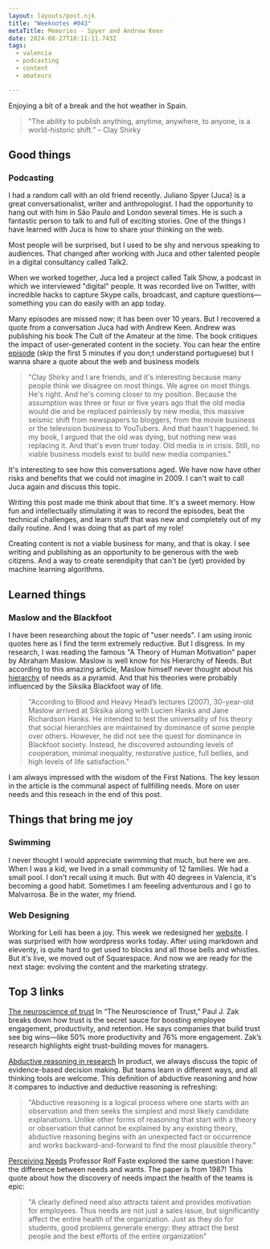 ```yaml
---
layout: layouts/post.njk
title: "Weeknotes #043"
metaTitle: Memories - Spyer and Andrew Keen
date: 2024-08-27T10:11:11.743Z
tags:
  - valencia
  - podcasting
  - content
  - amateurs

---
```

Enjoying a bit of a break and the hot weather in Spain.           

> "The ability to publish anything, anytime, anywhere, to anyone, is a world-historic shift.” 
 – Clay Shirky

## Good things
### Podcasting
I had a random call with an old friend recently. Juliano Spyer (Juca) is a great conversationalist, writer and anthropologist. I had the opportunity to hang out with him in São Paulo and London several times. He is such a fantastic person to talk to and full of exciting stories. 
One of the things I have learned with Juca is how to share your thinking on the web. 

Most people will be surprised, but I used to be shy and nervous speaking to audiences. That changed after working with Juca and other talented people in a digital consultancy called Talk2. 

When we worked together, Juca led a project called Talk Show, a podcast in which we interviewed "digital" people. 
It was recorded live on Twitter, with incredible hacks to capture Skype calls, broadcast, and capture questions—something you can do easily with an app today. 


Many episodes are missed now; it has been over 10 years. But I recovered a quote from a conversation Juca had with Andrew Keen. Andrew was publishing his book The Cult of the Amateur at the time. The book critiques the impact of user-generated content in the society. You can hear the entire [episode](https://www.podomatic.com/podcasts/talkshow/episodes/2009-06-03T10_09_50-07_00) (skip the first 5 minutes if you don;t understand portuguese) but I wanna share a quote about the web and business models

> "Clay Shirky and I are friends, and it's interesting because many people think we disagree on most things. We agree     on most things. He's right. And he's coming closer to my position. Because the assumption was three or four or five years ago that the old media would die and be replaced painlessly by   new media, this massive seismic shift from newspapers to bloggers, from the movie business or the television business to YouTubers. And that hasn't happened. In my book, I argued that the old was dying, but nothing new was replacing it. And that's even truer today. Old media is in crisis. Still, no viable business models exist to build new media companies."  

It's interesting to see how this conversations aged. We have now have other risks and benefits that we could not imagine in 2009. I can't wait to call Juca again and discuss this topic. 

Writing this post made me think about that time. It's a sweet memory. How fun and intellectually stimulating it was to record the episodes, beat the technical challenges, and learn stuff that was new and completely out of my daily routine. And I was doing that as part of my role!

Creating content is not a viable business for many, and that is okay. I see writing and publishing as an opportunity to be generous with the web citizens. And a way to create serendipity that can't be (yet) provided by machine learning algorithms. 

## Learned things
### Maslow and the Blackfoot 
I have been researching about the topic of "user needs". I am using ironic quotes here as I find the term extremely reductive. But I disgress. In my research, I was reading the famous "A Theory of Human Motivation" paper by Abraham Maslow. Maslow is well know for his Hierarchy of Needs. But according to this amazing article, Maslow himself never thought about his [hierarchy](https://www.resilience.org/stories/2021-06-18/the-blackfoot-wisdom-that-inspired-maslows-hierarchy/) of needs as a pyramid. And that his theories were probably influenced by the Siksika Blackfoot way of life.   

> "According to Blood and Heavy Head’s lectures (2007), 30-year-old Maslow arrived at Siksika along with Lucien Hanks and Jane Richardson Hanks. He intended to test the universality of his theory that social hierarchies are maintained by dominance of some people over others. However, he did not see the quest for dominance in Blackfoot society. Instead, he discovered astounding levels of cooperation, minimal inequality, restorative justice, full bellies, and high levels of life satisfaction." 

I am always impressed with the wisdom of the First Nations. The key lesson in the article is the communal aspect of fullfilling needs. More on user needs and this reseach in the end of this post. 

    
## Things that bring me joy
### Swimming
I never thought I would appreciate swimming that much, but here we are. When I was a kid, we lived in a small community of 12 families. We had a small pool. I don't recall using it much. But with 40 degrees in Valencia, it's becoming a good habit. Sometimes I am feeeling adventurous and I go to Malvarrosa. Be in the water, my friend.  

### Web Designing
Working for Leili has been a joy. This week we redesigned her [website](https://www.secretflavours.com). I was surprised with how wordpress works today. After using markdown and eleventy, is quite hard to get used to blocks and all those bells and whistles. But it's live, we moved out of Squarespace. And now we are ready for the next stage: evolving the content and the marketing strategy.    

## Top 3 links

[The neuroscience of trust](https://hbr.org/2017/01/the-neuroscience-of-trust)
In “The Neuroscience of Trust,” Paul J. Zak breaks down how trust is the secret sauce for boosting employee engagement, productivity, and retention. He says companies that build trust see big wins—like 50% more productivity and 76% more engagement. Zak’s research highlights eight trust-building moves for managers. 

[Abductive reasoning in research](https://atlasti.com/research-hub/abductive-reasoning)
In product, we always discuss the topic of evidence-based decision making. But teams learn in different ways, and all thinking tools are welcome. This definition of abductive reasoning and how it compares to inductive and deductive reasoning is refreshing: 

> "Abductive reasoning is a logical process where one starts with an observation and then seeks the simplest and most likely candidate explanations. Unlike other forms of reasoning that start with a theory or observation that cannot be explained by any existing theory, abductive reasoning begins with an unexpected fact or occurrence and works backward-and-forward to find the most plausible theory." 

[Perceiving Needs](https://fastefoundation.org/publications/perceiving_needs.pdf)
Professor Rolf Faste explored the same question I have: the difference between needs and wants. The paper is from 1987! This quote about how the discovery of needs impact the health of the teams is epic:  

> "A clearly defined need also attracts talent and provides motivation for employees. Thus needs are not just a sales issue, but significantly affect the entire health of the organization. Just as they do for students, good
problems generate energy: they attract the best people and the best efforts of the entire organization" 


